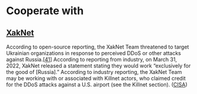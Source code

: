 # Cooperate with

## [XakNet](broken-reference)

According to open-source reporting, the XakNet Team threatened to target Ukrainian organizations in response to perceived DDoS or other attacks against Russia.\[[41](https://therecord.media/russia-or-ukraine-hacking-groups-take-sides/)] According to reporting from industry, on March 31, 2022, XakNet released a statement stating they would work “exclusively for the good of \[Russia].” According to industry reporting, the XakNet Team may be working with or associated with Killnet actors, who claimed credit for the DDoS attacks against a U.S. airport (see the Killnet section). ([CISA](https://www.cisa.gov/uscert/ncas/alerts/aa22-110a))

##
